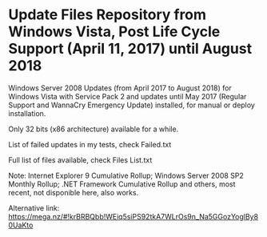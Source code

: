 # Update Files Repository from Windows Vista, Post Life Cycle Support (April 11, 2017) until August 2018

Windows Server 2008 Updates (from April 2017 to August 2018) for Windows Vista with Service Pack 2 and updates until May 2017 (Regular Support and WannaCry Emergency Update) installed, for manual or deploy installation.

Only 32 bits (x86 architecture) available for a while.

List of failed updates in my tests, check Failed.txt

Full list of files available, check Files List.txt

Note: Internet Explorer 9 Cumulative Rollup; Windows Server 2008 SP2 Monthly Rollup; .NET Framework Cumulative Rollup and others, most recent, not disponible here, also works.

Alternative link: https://mega.nz/#!krBRBQbb!WEiq5siPS92tkA7WLrOs9n_Na5GGozYoglBy80UaKto
